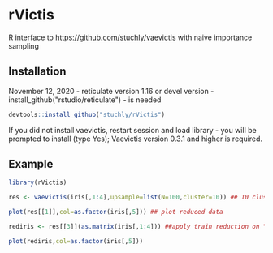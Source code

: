 # rVictis
R interface to https://github.com/stuchly/vaevictis with naive importance sampling

## Installation
November 12, 2020 - reticulate version 1.16 or devel version - install_github("rstudio/reticulate") - is needed

``` r
devtools::install_github("stuchly/rVictis")
```
If you did not install vaevictis, restart session and load library - you will be prompted to install (type Yes); Vaevictis version 0.3.1 and higher is required.
## Example
``` r
library(rVictis)

res <- vaevictis(iris[,1:4],upsample=list(N=100,cluster=10)) ## 10 clusters by clara, 100 examples from each cluster

plot(res[[1]],col=as.factor(iris[,5])) ## plot reduced data

rediris <- res[[3]](as.matrix(iris[,1:4])) ##apply train reduction on "new" data, now we pass the data to python function - must be matrix 

plot(rediris,col=as.factor(iris[,5]))
```


